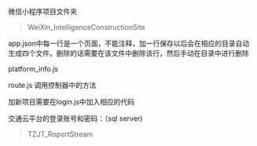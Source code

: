 微信小程序项目文件夹

> WeiXin_IntelligenceConstructionSite



app.json中每一行是一个页面，不能注释，加一行保存以后会在相应的目录自动生成四个文件。删除的话需要在该文件中删除该行，然后手动在目录中进行删除

platform_info.js  



route.js  调用控制器中的方法



加新项目需要在login.js中加入相应的代码



交通云平台的登录账号和密码：（sql server)

> TZJT_RoportStream